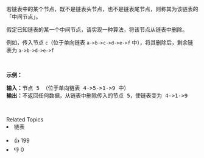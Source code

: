 <p>若链表中的某个节点，既不是链表头节点，也不是链表尾节点，则称其为该链表的「中间节点」。</p>

<p>假定已知链表的某一个中间节点，请实现一种算法，将该节点从链表中删除。</p>

<p>例如，传入节点&nbsp;<code>c</code>（位于单向链表&nbsp;<code>a-&gt;b-&gt;c-&gt;d-&gt;e-&gt;f</code>&nbsp;中），将其删除后，剩余链表为&nbsp;<code>a-&gt;b-&gt;d-&gt;e-&gt;f</code></p>

<p>&nbsp;</p>

<p><strong>示例：</strong></p>

<pre>
<strong>输入：</strong>节点&nbsp;5&nbsp;（位于单向链表&nbsp;4-&gt;5-&gt;1-&gt;9&nbsp;中）
<strong>输出：</strong>不返回任何数据，从链表中删除传入的节点 5，使链表变为&nbsp;4-&gt;1-&gt;9
</pre>

<p>&nbsp;</p>

<div><div>Related Topics</div><div><li>链表</li></div></div><br><div><li>👍 199</li><li>👎 0</li></div>